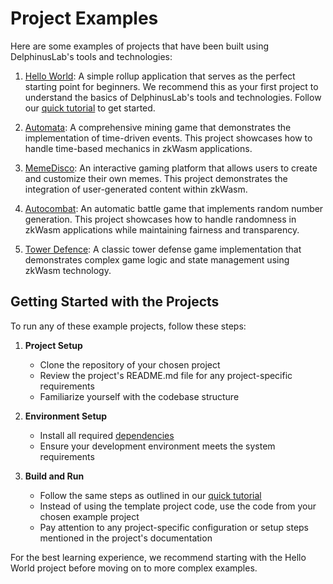 # Project Examples

Here are some examples of projects that have been built using DelphinusLab's tools and technologies:

1. [Hello World](https://github.com/riddles-are-us/helloworld-rollup): A simple rollup application that serves as the perfect starting point for beginners. We recommend this as your first project to understand the basics of DelphinusLab's tools and technologies. Follow our [quick tutorial](../getting-started/Quick%20Tutorial.md) to get started.

2. [Automata](https://github.com/riddles-are-us/zkwasm-automata): A comprehensive mining game that demonstrates the implementation of time-driven events. This project showcases how to handle time-based mechanics in zkWasm applications.

3. [MemeDisco](https://github.com/riddles-are-us/puppy-party): An interactive gaming platform that allows users to create and customize their own memes. This project demonstrates the integration of user-generated content within zkWasm.

4. [Autocombat](https://github.com/riddles-are-us/autocombat): An automatic battle game that implements random number generation. This project showcases how to handle randomness in zkWasm applications while maintaining fairness and transparency.

5. [Tower Defence](https://github.com/riddles-are-us/zkwasm-towerdefence): A classic tower defense game implementation that demonstrates complex game logic and state management using zkWasm technology.

## Getting Started with the Projects

To run any of these example projects, follow these steps:

1. **Project Setup**

    - Clone the repository of your chosen project
    - Review the project's README.md file for any project-specific requirements
    - Familiarize yourself with the codebase structure

2. **Environment Setup**

    - Install all required [dependencies](../getting-started/Setup%20Environment.md)
    - Ensure your development environment meets the system requirements

3. **Build and Run**

    - Follow the same steps as outlined in our [quick tutorial](../getting-started/Quick%20Tutorial.md)
    - Instead of using the template project code, use the code from your chosen example project
    - Pay attention to any project-specific configuration or setup steps mentioned in the project's documentation

For the best learning experience, we recommend starting with the Hello World project before moving on to more complex examples.


